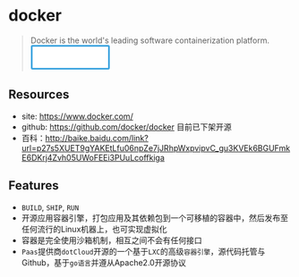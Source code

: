 # docker

> Docker is the world's leading software containerization platform. <img src="./svg/docker-logo.svg" style="background-color:#3da4df; padding:3px; border-radius:3px;" height="38">


## Resources

* site: <https://www.docker.com/>
* github: <https://github.com/docker/docker> 目前已下架开源
* 百科：<http://baike.baidu.com/link?url=p27s5XUET9gYAKEtLfu06npZe7jJRhpWxpvipvC_gu3KVEk6BGUFmkE6DKrj4Zvh05UWoFEEi3PUuLcoffkiga>

## Features

* `BUILD`, `SHIP`, `RUN`
* 开源应用容器引擎，打包应用及其依赖包到一个可移植的容器中，然后发布至任何流行的Linux机器上，也可实现虚拟化
* 容器是完全使用沙箱机制，相互之间不会有任何接口
* `Paas`提供商`dotCloud`开源的一个基于`LXC`的高级`容器引擎`，源代码托管与Github，基于`go语言`并遵从Apache2.0开源协议



